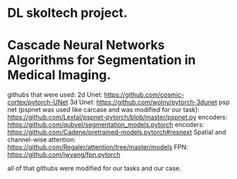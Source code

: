 # DL skoltech project.
# Cascade Neural Networks Algorithms for Segmentation in Medical Imaging.

githubs that were used:
2d Unet: https://github.com/cosmic-cortex/pytorch-UNet
3d Unet: https://github.com/wolny/pytorch-3dunet
psp net (pspnet was used like carcase and was modified for our task): https://github.com/Lextal/pspnet-pytorch/blob/master/pspnet.py
encoders: https://github.com/qubvel/segmentation_models.pytorch
encoders: https://github.com/Cadene/pretrained-models.pytorch#resnext
Spatial and channel-wise attention: https://github.com/Regaler/attention/tree/master/models
FPN: https://github.com/jwyang/fpn.pytorch

all of that githubs were modified for our tasks and our case. 
